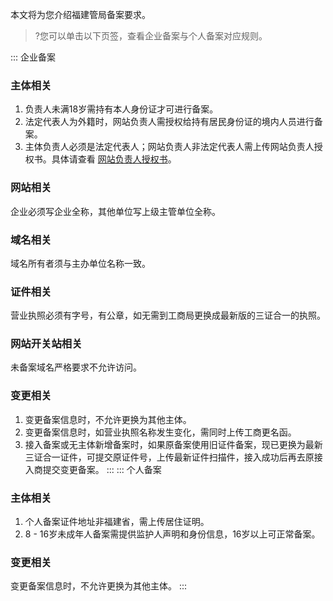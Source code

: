 本文将为您介绍福建管局备案要求。
>?您可以单击以下页签，查看企业备案与个人备案对应规则。

<dx-tabs>
::: 企业备案

### 主体相关
1. 负责人未满18岁需持有本人身份证才可进行备案。
2. 法定代表人为外籍时，网站负责人需授权给持有居民身份证的境内人员进行备案。
3. 主体负责人必须是法定代表人；网站负责人非法定代表人需上传网站负责人授权书。具体请查看 [网站负责人授权书](https://cloud.tencent.com/document/product/243/14968#book3)。


### 网站相关
企业必须写企业全称，其他单位写上级主管单位全称。


### 域名相关
域名所有者须与主办单位名称一致。


### 证件相关
营业执照必须有字号，有公章，如无需到工商局更换成最新版的三证合一的执照。


### 网站开关站相关
未备案域名严格要求不允许访问。


### 变更相关
1. 变更备案信息时，不允许更换为其他主体。
2. 变更备案信息时，如营业执照名称发生变化，需同时上传工商更名函。
3. 接入备案或无主体新增备案时，如果原备案使用旧证件备案，现已更换为最新三证合一证件，可提交原证件号，上传最新证件扫描件，接入成功后再去原接入商提交变更备案。
:::
::: 个人备案
### 主体相关
1. 个人备案证件地址非福建省，需上传居住证明。
2. 8 - 16岁未成年人备案需提供监护人声明和身份信息，16岁以上可正常备案。

### 变更相关
变更备案信息时，不允许更换为其他主体。
:::
</dx-tabs>







